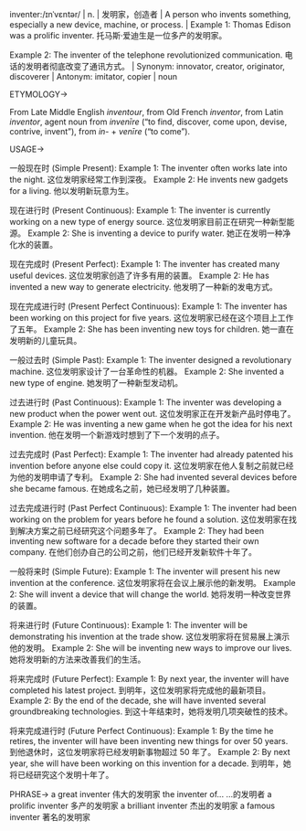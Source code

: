 inventer:/ɪnˈvɛntər/ | n. | 发明家，创造者 | A person who invents something, especially a new device, machine, or process.  | Example 1: Thomas Edison was a prolific inventer. 托马斯·爱迪生是一位多产的发明家。

Example 2: The inventer of the telephone revolutionized communication. 电话的发明者彻底改变了通讯方式。 | Synonym: innovator, creator, originator, discoverer | Antonym: imitator, copier | noun



ETYMOLOGY->

From Late Middle English *inventour*, from Old French *inventor*, from Latin *inventor*, agent noun from *invenīre* (“to find, discover, come upon, devise, contrive, invent”), from *in-* + *venīre* (“to come”).


USAGE->

一般现在时 (Simple Present):
Example 1: The inventer often works late into the night.  这位发明家经常工作到深夜。
Example 2:  He invents new gadgets for a living. 他以发明新玩意为生。

现在进行时 (Present Continuous):
Example 1: The inventer is currently working on a new type of energy source.  这位发明家目前正在研究一种新型能源。
Example 2: She is inventing a device to purify water. 她正在发明一种净化水的装置。

现在完成时 (Present Perfect):
Example 1: The inventer has created many useful devices.  这位发明家创造了许多有用的装置。
Example 2: He has invented a new way to generate electricity. 他发明了一种新的发电方式。

现在完成进行时 (Present Perfect Continuous):
Example 1: The inventer has been working on this project for five years.  这位发明家已经在这个项目上工作了五年。
Example 2: She has been inventing new toys for children. 她一直在发明新的儿童玩具。

一般过去时 (Simple Past):
Example 1: The inventer designed a revolutionary machine.  这位发明家设计了一台革命性的机器。
Example 2:  She invented a new type of engine. 她发明了一种新型发动机。

过去进行时 (Past Continuous):
Example 1: The inventer was developing a new product when the power went out.  这位发明家正在开发新产品时停电了。
Example 2: He was inventing a new game when he got the idea for his next invention. 他在发明一个新游戏时想到了下一个发明的点子。


过去完成时 (Past Perfect):
Example 1: The inventer had already patented his invention before anyone else could copy it.  这位发明家在他人复制之前就已经为他的发明申请了专利。
Example 2: She had invented several devices before she became famous.  在她成名之前，她已经发明了几种装置。


过去完成进行时 (Past Perfect Continuous):
Example 1: The inventer had been working on the problem for years before he found a solution.  这位发明家在找到解决方案之前已经研究这个问题多年了。
Example 2:  They had been inventing new software for a decade before they started their own company. 在他们创办自己的公司之前，他们已经开发新软件十年了。


一般将来时 (Simple Future):
Example 1: The inventer will present his new invention at the conference.  这位发明家将在会议上展示他的新发明。
Example 2: She will invent a device that will change the world.  她将发明一种改变世界的装置。

将来进行时 (Future Continuous):
Example 1: The inventer will be demonstrating his invention at the trade show. 这位发明家将在贸易展上演示他的发明。
Example 2:  She will be inventing new ways to improve our lives. 她将发明新的方法来改善我们的生活。

将来完成时 (Future Perfect):
Example 1: By next year, the inventer will have completed his latest project.  到明年，这位发明家将完成他的最新项目。
Example 2: By the end of the decade, she will have invented several groundbreaking technologies.  到这十年结束时，她将发明几项突破性的技术。

将来完成进行时 (Future Perfect Continuous):
Example 1: By the time he retires, the inventer will have been inventing new things for over 50 years.  到他退休时，这位发明家将已经发明新事物超过 50 年了。
Example 2: By next year, she will have been working on this invention for a decade. 到明年，她将已经研究这个发明十年了。

PHRASE->
a great inventer  伟大的发明家
the inventer of...  ...的发明者
a prolific inventer  多产的发明家
a brilliant inventer  杰出的发明家
a famous inventer  著名的发明家
